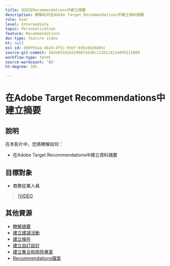 ```yaml
---
title: 如何在Recommendations中建立摘要
description: 瞭解如何在Adobe Target Recommendations中建立資料摘要
role: User
level: Intermediate
topic: Personalization
feature: Recommendations
doc-type: feature video
kt: null
exl-id: d09f01aa-4b24-4f5c-93ef-03bc0d28d85c
source-git-commit: 342e02562b5296871638c1120114214df6115809
workflow-type: tm+mt
source-wordcount: '65'
ht-degree: 10%

---
```


# 在Adobe Target Recommendations中建立摘要

## 說明

在本影片中，您將瞭解如何：

* 在Adobe Target Recommendations中建立資料摘要

## 目標對象

* 商務從業人員

>[!VIDEO](https://video.tv.adobe.com/v/27696?quality=12)

## 其他資源

* [瞭解摘要](understanding-feeds.md)
* [建立建議活動](create-a-recommendations-activity.md)
* [建立條件](create-criteria.md)
* [建立自訂設計](create-custom-designs.md)
* [建立集合和排除專案](create-collections-and-exclusions.md)
* [Recommendations檔案](https://experienceleague.adobe.com/docs/target/using/recommendations/recommendations.html?lang=en)
